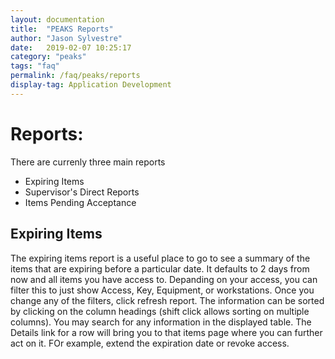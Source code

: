 ```yaml
---
layout: documentation
title:  "PEAKS Reports"
author: "Jason Sylvestre"
date:   2019-02-07 10:25:17
category: "peaks"
tags: "faq"
permalink: /faq/peaks/reports
display-tag: Application Development
---
```


# Reports:
There are currenly three main reports
* Expiring Items
* Supervisor's Direct Reports
* Items Pending Acceptance

## Expiring Items
The expiring items report is a useful place to go to see a summary of the items that are expiring before a particular date. It defaults to 2 days from now and all items you have access to.
Depanding on your access, you can filter this to just show Access, Key, Equipment, or workstations.
Once you change any of the filters, click refresh report.
The information can be sorted by clicking on the column headings (shift click allows sorting on multiple columns).
You may search for any information in the displayed table.
The Details link for a row will bring you to that items page where you can further act on it. FOr example, extend the expiration date or revoke access.
